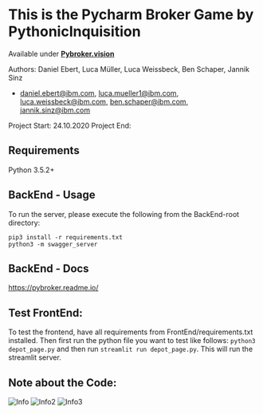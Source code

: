 # This is the Pycharm Broker Game by PythonicInquisition
Available under **[Pybroker.vision](https://pybroker.vision)**


Authors: Daniel Ebert, Luca Müller, Luca Weissbeck, Ben Schaper, Jannik Sinz
- daniel.ebert@ibm.com, luca.mueller1@ibm.com, luca.weissbeck@ibm.com, ben.schaper@ibm.com, jannik.sinz@ibm.com

Project Start: 24.10.2020
Project End:

## Requirements
Python 3.5.2+

## BackEnd - Usage
To run the server, please execute the following from the BackEnd-root directory:

```
pip3 install -r requirements.txt
python3 -m swagger_server
```

## BackEnd - Docs
https://pybroker.readme.io/

## Test FrontEnd:

To test the frontend, have all requirements from FrontEnd/requirements.txt installed. Then first run the python file you want to test like follows: ```python3 depot_page.py``` and then run ```streamlit run depot_page.py```. This will run the streamlit server.

## Note about the Code:
![Info](https://preview.redd.it/6ihfuz3c6q251.jpg?width=640&crop=smart&auto=webp&s=dad5b7caaaf0ed82425997bfc731433fa155ec9e)
![Info2](https://preview.redd.it/k4o9e5e0zlu51.jpg?width=640&crop=smart&auto=webp&s=7d69a25ab67393ab0956a4733940fc7fa0a2dbdd)
![Info3](https://i.redd.it/jsn52i9flyv51.jpg)
